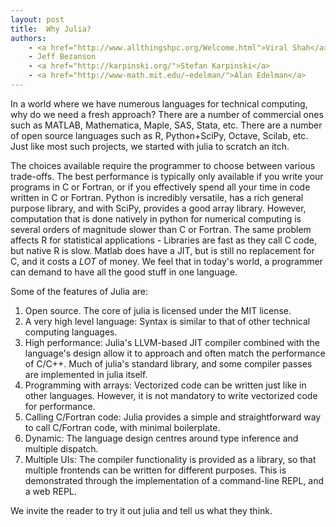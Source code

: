 ```yaml
---
layout: post
title:  Why Julia?
authors:
    - <a href="http://www.allthingshpc.org/Welcome.html">Viral Shah</a>
    - Jeff Bezanson
    - <a href="http://karpinski.org/">Stefan Karpinski</a>
    - <a href="http://www-math.mit.edu/~edelman/">Alan Edelman</a>
---
```


In a world where we have numerous languages for technical computing,
why do we need a fresh approach? There are a number of commercial ones
such as MATLAB, Mathematica, Maple, SAS, Stata, etc. There are a
number of open source languages such as R, Python+SciPy, Octave,
Scilab, etc. Just like most such projects, we started with julia to
scratch an itch.

The choices available require the programmer to choose between various
trade-offs. The best performance is typically only available if you
write your programs in C or Fortran, or if you effectively spend all
your time in code written in C or Fortran. Python is incredibly
versatile, has a rich general purpose library, and with SciPy,
provides a good array library. However, computation that is done
natively in python for numerical computing is several orders of
magnitude slower than C or Fortran. The same problem affects R for
statistical applications - Libraries are fast as they call C code, but
native R is slow. Matlab does have a JIT, but is still no replacement
for C, and it costs a *LOT* of money. We feel that in today's world,
a programmer can demand to have all the good stuff in one language.

Some of the features of Julia are:

1. Open source. The core of julia is licensed under the MIT license.
2. A very high level language: Syntax is similar to that of other
technical computing languages.
3. High performance: Julia's LLVM-based JIT compiler combined with the
language's design allow it to approach and often match the performance
of C/C++. Much of julia's standard library, and some compiler passes
are implemented in julia itself.
4. Programming with arrays: Vectorized code can be written just like
in other languages. However, it is not mandatory to write vectorized
code for performance.
5. Calling C/Fortran code: Julia provides a simple and straightforward
way to call C/Fortran code, with minimal boilerplate.
6. Dynamic: The language design centres around type inference and
multiple dispatch.
7. Multiple UIs: The compiler functionality is provided as a library,
so that multiple frontends can be written for different purposes. This
is demonstrated through the implementation of a command-line REPL, and
a web REPL.

We invite the reader to try it out julia and tell us what they think.
